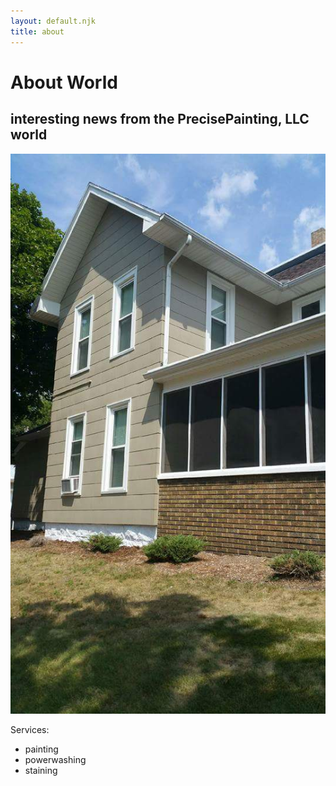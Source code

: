 ```yaml
---
layout: default.njk
title: about
---
```



# About World 
## interesting news from the PrecisePainting, LLC world
![Hero Image](/img/house.jpg)

Services:
* painting
* powerwashing
* staining